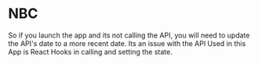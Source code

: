 # NBC
So if you launch the app and its not calling the API, you will need to update the API's date to a more recent date. Its an issue with the API
Used in this App is React Hooks in calling and setting the state.

